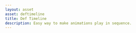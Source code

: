 ```yaml
---
layout: asset
asset: deftimeline
title: Def Timeline
description: Easy way to make animations play in sequence.
---
```

